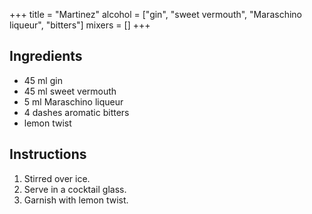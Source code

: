 +++
title = "Martinez"
alcohol = ["gin", "sweet vermouth", "Maraschino liqueur", "bitters"]
mixers = []
+++

## Ingredients

- 45 ml gin
- 45 ml sweet vermouth
- 5 ml Maraschino liqueur
- 4 dashes aromatic bitters
- lemon twist

## Instructions

1. Stirred over ice.
2. Serve in a cocktail glass.
3. Garnish with lemon twist.
